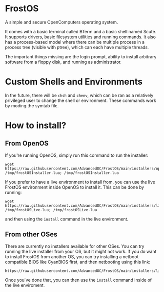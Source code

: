 # FrostOS
A simple and secure OpenComputers operating system.

It comes with a basic terminal called BTerm and a basic shell named Scute.
It supports drivers, basic filesystem utilities and running commands.
It also has a process-based model where there can be multiple process in a process tree (visible with ptree), which can each have multiple threads.

The important things missing are the login prompt, ability to install arbitrary software from a floppy disk, and running as administrator.

# Custom Shells and Environments

In the future, there will be `chsh` and `chenv`, which can be ran as a relatively privileged user to change the shell or environment.
These commands work by moding the symtab file.

# How to install?

## From OpenOS
If you're running OpenOS, simply run this command to run the installer:
```
wget https://raw.githubusercontent.com/AdvancedOC/FrostOS/main/installers/openos.lua /tmp/frostOSInstaller.lua; /tmp/frostOSInstaller.lua
```
If you prefer to have a live environment to install from, you can use the live FrostOS environment inside OpenOS to install it.
This can be done by running:
```
wget https://raw.githubusercontent.com/AdvancedOC/FrostOS/main/installers/live.lua /tmp/frostOSLive.lua; /tmp/frostOSLive.lua
```
and then using the ``install`` command in the live environment.

## From other OSes
There are currently no installers available for other OSes. You can try running the live installer from your OS, but it might not work.
If you do want to install FrostOS from another OS, you can try installing a netboot-compatible BIOS like CyanBIOS first, and then netbooting using this link:
```
https://raw.githubusercontent.com/AdvancedOC/FrostOS/main/installers/live.lua
```
Once you've done that, you can then use the ``install`` command inside of the live enviroment.
